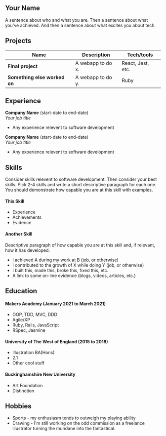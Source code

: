 ## Your Name

A sentence about who and what you are. Then a sentence about what you've achieved. And then a sentence about what excites you about tech.

## Projects

| Name                         | Description       | Tech/tools        |
| ---------------------------- | ----------------- | ----------------- |
| **Final project**            | A webapp to do x. | React, Jest, etc. |
| **Something else worked on** | A webapp to do y. | Ruby              |

## Experience

**Company Name** (start-date to end-date)  
_Your job title_

- Any experience relevent to software development

**Company Name** (start-date to end-date)  
_Your job title_

- Any experience relevent to software development

## Skills

Consider skills relevent to software development. Then consider your best skills. Pick 2-4 skills and write a short descriptive paragraph for each one. You should demonstrate how capable you are at this skill with examples.

#### This Skill

- Experience
- Achievements
- Evidence

#### Another Skill

Descriptive paragraph of how capable you are at this skill and, if relevant, how it has developed.

- I achieved A during my work at B (job, or otherwise)
- I contributed to the growth of X while doing Y (job, or otherwise)
- I built this, made this, broke this, fixed this, etc.
- A link to some on-line evidence (blogs, videos, articles, etc.)

## Education

#### Makers Academy (January 2021 to March 2021)

- OOP, TDD, MVC, DDD
- Agile/XP
- Ruby, Rails, JavaScript
- RSpec, Jasmine

#### University of The West of England (2015 to 2018)

- Illustration BA(Hons)
- 2.1
- Other cool stuff

#### Buckinghamshire New University

- Art Foundation
- Distinction

## Hobbies

- Sports - my enthusiasm tends to outweigh my playing ability
- Drawing - I'm still working on the odd commission as a freelance illustrator turning the mundane into the fantastical. 
